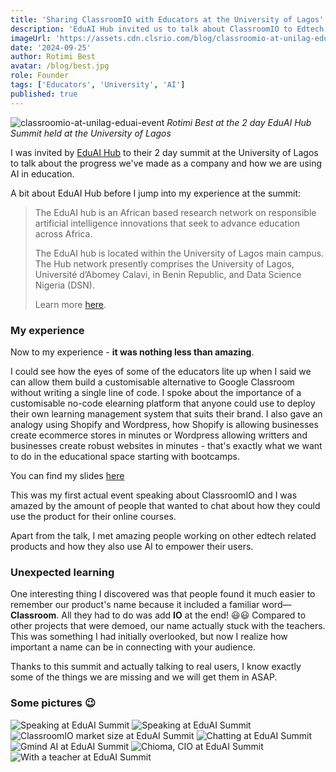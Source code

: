 ```yaml
---
title: 'Sharing ClassroomIO with Educators at the University of Lagos'
description: 'EduAI Hub invited us to talk about ClassroomIO to Edtech AI reserchers and educators at the University of Lagos, Nigeria'
imageUrl: 'https://assets.cdn.clsrio.com/blog/classroomio-at-unilag-eduai-research.png'
date: '2024-09-25'
author: Rotimi Best
avatar: /blog/best.jpg
role: Founder
tags: ['Educators', 'University', 'AI']
published: true
---
```


![classroomio-at-unilag-eduai-event](https://assets.cdn.clsrio.com/blog/classroomio-at-unilag-eduai-research.png)
_Rotimi Best at the 2 day EduAI Hub Summit held at the University of Lagos_

I was invited by [EduAI Hub](https://eduaihub.org/) to their 2 day summit at the University of Lagos to talk about the progress we've made as a company and how we are using AI in education.

A bit about EduAI Hub before I jump into my experience at the summit:

> The EduAI hub is an African based research network on responsible artificial intelligence innovations that seek to advance education across Africa.
>
> The EduAI hub is located within the University of Lagos main campus. The Hub network presently comprises the University of Lagos, Université d’Abomey Calavi, in Benin Republic, and Data Science Nigeria (DSN).
>
> Learn more [here](https://eduaihub.org/).

### My experience

Now to my experience - __it was nothing less than amazing__.

I could see how the eyes of some of the educators lite up when I said we can allow them build a customisable alternative to Google Classroom without writing a single line of code. I spoke about the importance of a customisable no-code elearning platform that anyone could use to deploy their own learning management system that suits their brand. I also gave an analogy using Shopify and Wordpress, how Shopify is allowing businesses create ecommerce stores in minutes or Wordpress allowing writters and businesses create robust websites in minutes - that's exactly what we want to do in the educational space starting with bootcamps.

You can find my slides [here](https://docs.google.com/presentation/d/1yU9EFmYA5OJ9PmM4vQp39100vryRBdz3fCAVLktrUEI/edit?usp=sharing)

This was my first actual event speaking about ClassroomIO and I was amazed by the amount of people that wanted to chat about how they could use the product for their online courses.

Apart from the talk, I met amazing people working on other edtech related products and how they also use AI to empower their users. 

### Unexpected learning

One interesting thing I discovered was that people found it much easier to remember our product's name because it included a familiar word—**Classroom**. All they had to do was add **IO** at the end! 😃😃 Compared to other projects that were demoed, our name actually stuck with the teachers. This was something I had initially overlooked, but now I realize how important a name can be in connecting with your audience.

Thanks to this summit and actually talking to real users, I know exactly some of the things we are missing and we will get them in ASAP.

### Some pictures 😉

<div class="gallery mt-2 max-w-full overflow-x-scroll">
  <div class="flex space-x-4 gap-2">
    <img src="https://assets.cdn.clsrio.com/blog/eduaihub-summit/speaking.JPG" alt="Speaking at EduAI Summit">
    <img src="https://assets.cdn.clsrio.com/blog/eduaihub-summit/speaking-2.JPG" alt="Speaking at EduAI Summit">
    <img src="https://assets.cdn.clsrio.com/blog/eduaihub-summit/market-size.JPG" alt="ClassroomIO market size at EduAI Summit">
    <img src="https://assets.cdn.clsrio.com/blog/eduaihub-summit/chatting.JPG" alt="Chatting at EduAI Summit">
    <img src="https://assets.cdn.clsrio.com/blog/eduaihub-summit/gmind-ai.jpg" alt="Gmind AI at EduAI Summit">
    <img src="https://assets.cdn.clsrio.com/blog/eduaihub-summit/chioma-cio.jpg" alt="Chioma, CIO at EduAI Summit">
    <img src="https://assets.cdn.clsrio.com/blog/eduaihub-summit/teacher-pic.jpg" alt="With a teacher at EduAI Summit">
  </div>
</div>
